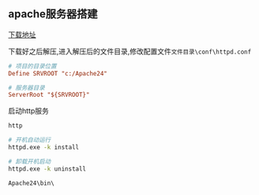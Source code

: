 ## apache服务器搭建

[下载地址](https://www.apachelounge.com/download/)

下载好之后解压,进入解压后的文件目录,修改配置文件`文件目录\conf\httpd.conf`

```ini
# 项目的目录位置
Define SRVROOT "c:/Apache24"

# 服务器目录
ServerRoot "${SRVROOT}"
```

启动http服务
```sh
http 

# 开机自动运行
httpd.exe -k install

# 卸载开机启动
httpd.exe -k uninstall
```
`Apache24\bin\`